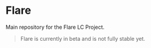# Flare
Main repository for the Flare LC Project.

> Flare is currently in beta and is not fully stable yet.
